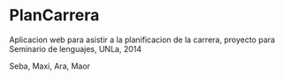PlanCarrera
===========

Aplicacion web para asistir a la planificacion de la carrera, proyecto para Seminario de lenguajes, UNLa, 2014

Seba, Maxi, Ara, Maor
